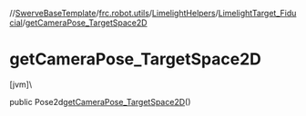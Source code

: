 //[SwerveBaseTemplate](../../../../index.md)/[frc.robot.utils](../../index.md)/[LimelightHelpers](../index.md)/[LimelightTarget_Fiducial](index.md)/[getCameraPose_TargetSpace2D](get-camera-pose_-target-space2-d.md)

# getCameraPose_TargetSpace2D

[jvm]\

public Pose2d[getCameraPose_TargetSpace2D](get-camera-pose_-target-space2-d.md)()
